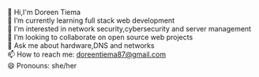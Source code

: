 
  👋 Hi,I'm Doreen Tiema  
  🌱 I’m currently learning full stack web development  
  👀 I'm interested in network security,cybersecurity and server management  
  👯 I’m looking to collaborate on open source web projects  
  💬 Ask me about hardware,DNS and networks  
  📫 How to reach me: doreentiema87@gmail.com  
  😄 Pronouns: she/her
 

